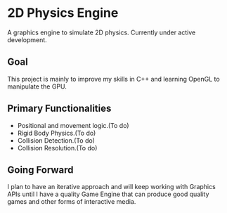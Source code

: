 # 2D Physics Engine
A graphics engine to simulate 2D physics.
Currently under active development.

## Goal
This project is mainly to improve my skills in C++
and learning OpenGL to manipulate the GPU.

## Primary Functionalities
- Positional and movement logic.(To do)
- Rigid Body Physics.(To do)
- Collision Detection.(To do)
- Collision Resolution.(To do)

## Going Forward
I plan to have an iterative approach and will keep working with Graphics APIs until I have a 
quality Game Engine that can produce good quality games and other forms of interactive media.
